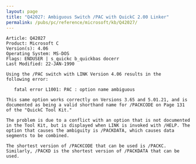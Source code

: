 ```yaml
---
layout: page
title: "Q42027: Ambiguous Switch /PAC with QuickC 2.00 Linker"
permalink: /pubs/pc/reference/microsoft/kb/Q42027/
---
```


	Article: Q42027
	Product: Microsoft C
	Version(s): 4.06
	Operating System: MS-DOS
	Flags: ENDUSER | s_quickc b_quickbas docerr
	Last Modified: 22-JAN-1990
	
	Using the /PAC switch with LINK Version 4.06 results in the
	following error:
	
	   fatal error L1001: PAC : option name ambiguous
	
	This same option works correctly on Versions 3.65 and 5.01.21, and is
	documented as being a valid shorthand name for /PACKCODE on Page 131
	of the "QuickC Tool Kit."
	
	The problem is due to a conflict with an option that is not documented
	in the Tool Kit, but is displayed when LINK is invoked with /HELP. The
	option that causes the ambiguity is /PACKDATA, which causes data
	segments to be combined.
	
	The shortest version of /PACKCODE that can be used is /PACKC.
	Similarly, /PACKD is the shortest version of /PACKDATA that can be
	used.
